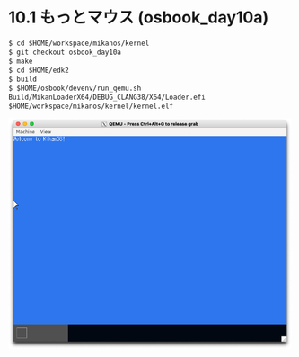 # 10.1 もっとマウス (osbook_day10a)

```console
$ cd $HOME/workspace/mikanos/kernel
$ git checkout osbook_day10a
$ make
$ cd $HOME/edk2
$ build
$ $HOME/osbook/devenv/run_qemu.sh Build/MikanLoaderX64/DEBUG_CLANG38/X64/Loader.efi $HOME/workspace/mikanos/kernel/kernel.elf
```

![](./img/10.1.png)
